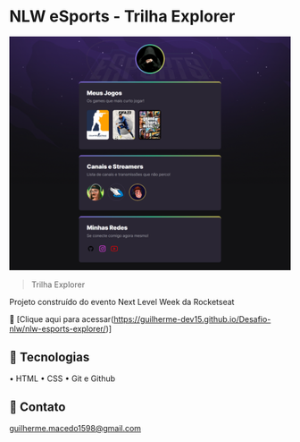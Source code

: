 # NLW eSports - Trilha Explorer
![preview](./.github/Preview.png)

> Trilha Explorer

Projeto construído do evento Next Level Week da Rocketseat

🔗 [Clique aqui para acessar(https://guilherme-dev15.github.io/Desafio-nlw/nlw-esports-explorer/)]

## 🔨 Tecnologias
• HTML
• CSS
• Git e Github

## 📧 Contato

guilherme.macedo1598@gmail.com
